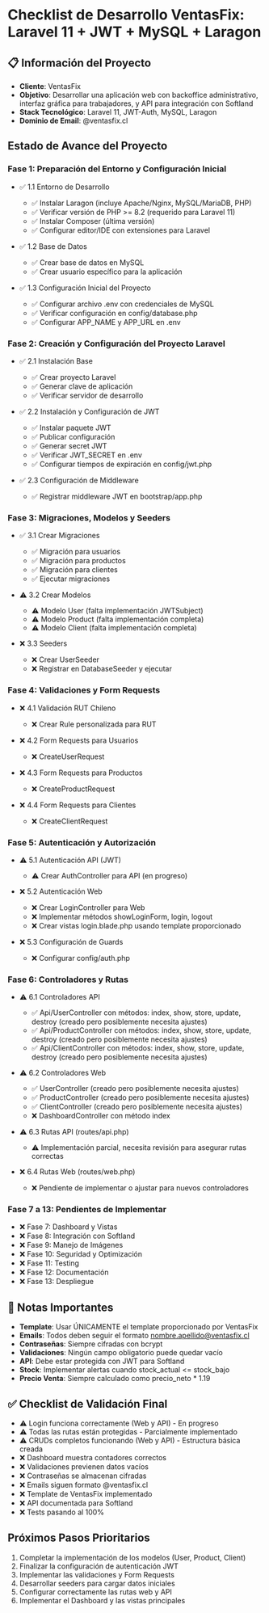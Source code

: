 # Checklist de Desarrollo VentasFix: Laravel 11 + JWT + MySQL + Laragon

## 📋 Información del Proyecto

-   **Cliente**: VentasFix
-   **Objetivo**: Desarrollar una aplicación web con backoffice administrativo, interfaz gráfica para trabajadores, y API para integración con Softland
-   **Stack Tecnológico**: Laravel 11, JWT-Auth, MySQL, Laragon
-   **Dominio de Email**: @ventasfix.cl

## Estado de Avance del Proyecto

### Fase 1: Preparación del Entorno y Configuración Inicial

-   ✅ 1.1 Entorno de Desarrollo

    -   ✅ Instalar Laragon (incluye Apache/Nginx, MySQL/MariaDB, PHP)
    -   ✅ Verificar versión de PHP >= 8.2 (requerido para Laravel 11)
    -   ✅ Instalar Composer (última versión)
    -   ✅ Configurar editor/IDE con extensiones para Laravel

-   ✅ 1.2 Base de Datos

    -   ✅ Crear base de datos en MySQL
    -   ✅ Crear usuario específico para la aplicación

-   ✅ 1.3 Configuración Inicial del Proyecto
    -   ✅ Configurar archivo .env con credenciales de MySQL
    -   ✅ Verificar configuración en config/database.php
    -   ✅ Configurar APP_NAME y APP_URL en .env

### Fase 2: Creación y Configuración del Proyecto Laravel

-   ✅ 2.1 Instalación Base

    -   ✅ Crear proyecto Laravel
    -   ✅ Generar clave de aplicación
    -   ✅ Verificar servidor de desarrollo

-   ✅ 2.2 Instalación y Configuración de JWT

    -   ✅ Instalar paquete JWT
    -   ✅ Publicar configuración
    -   ✅ Generar secret JWT
    -   ✅ Verificar JWT_SECRET en .env
    -   ✅ Configurar tiempos de expiración en config/jwt.php

-   ✅ 2.3 Configuración de Middleware
    -   ✅ Registrar middleware JWT en bootstrap/app.php

### Fase 3: Migraciones, Modelos y Seeders

-   ✅ 3.1 Crear Migraciones

    -   ✅ Migración para usuarios
    -   ✅ Migración para productos
    -   ✅ Migración para clientes
    -   ✅ Ejecutar migraciones

-   ⚠️ 3.2 Crear Modelos

    -   ⚠️ Modelo User (falta implementación JWTSubject)
    -   ⚠️ Modelo Product (falta implementación completa)
    -   ⚠️ Modelo Client (falta implementación completa)

-   ❌ 3.3 Seeders
    -   ❌ Crear UserSeeder
    -   ❌ Registrar en DatabaseSeeder y ejecutar

### Fase 4: Validaciones y Form Requests

-   ❌ 4.1 Validación RUT Chileno

    -   ❌ Crear Rule personalizada para RUT

-   ❌ 4.2 Form Requests para Usuarios

    -   ❌ CreateUserRequest

-   ❌ 4.3 Form Requests para Productos

    -   ❌ CreateProductRequest

-   ❌ 4.4 Form Requests para Clientes
    -   ❌ CreateClientRequest

### Fase 5: Autenticación y Autorización

-   ⚠️ 5.1 Autenticación API (JWT)

    -   ⚠️ Crear AuthController para API (en progreso)

-   ❌ 5.2 Autenticación Web

    -   ❌ Crear LoginController para Web
    -   ❌ Implementar métodos showLoginForm, login, logout
    -   ❌ Crear vistas login.blade.php usando template proporcionado

-   ❌ 5.3 Configuración de Guards
    -   ❌ Configurar config/auth.php

### Fase 6: Controladores y Rutas

-   ⚠️ 6.1 Controladores API

    -   ✅ Api/UserController con métodos: index, show, store, update, destroy (creado pero posiblemente necesita ajustes)
    -   ✅ Api/ProductController con métodos: index, show, store, update, destroy (creado pero posiblemente necesita ajustes)
    -   ✅ Api/ClientController con métodos: index, show, store, update, destroy (creado pero posiblemente necesita ajustes)

-   ⚠️ 6.2 Controladores Web

    -   ✅ UserController (creado pero posiblemente necesita ajustes)
    -   ✅ ProductController (creado pero posiblemente necesita ajustes)
    -   ✅ ClientController (creado pero posiblemente necesita ajustes)
    -   ❌ DashboardController con método index

-   ⚠️ 6.3 Rutas API (routes/api.php)

    -   ⚠️ Implementación parcial, necesita revisión para asegurar rutas correctas

-   ❌ 6.4 Rutas Web (routes/web.php)
    -   ❌ Pendiente de implementar o ajustar para nuevos controladores

### Fase 7 a 13: Pendientes de Implementar

-   ❌ Fase 7: Dashboard y Vistas
-   ❌ Fase 8: Integración con Softland
-   ❌ Fase 9: Manejo de Imágenes
-   ❌ Fase 10: Seguridad y Optimización
-   ❌ Fase 11: Testing
-   ❌ Fase 12: Documentación
-   ❌ Fase 13: Despliegue

## 📌 Notas Importantes

-   **Template**: Usar ÚNICAMENTE el template proporcionado por VentasFix
-   **Emails**: Todos deben seguir el formato nombre.apellido@ventasfix.cl
-   **Contraseñas**: Siempre cifradas con bcrypt
-   **Validaciones**: Ningún campo obligatorio puede quedar vacío
-   **API**: Debe estar protegida con JWT para Softland
-   **Stock**: Implementar alertas cuando stock_actual <= stock_bajo
-   **Precio Venta**: Siempre calculado como precio_neto \* 1.19

## ✅ Checklist de Validación Final

-   ⚠️ Login funciona correctamente (Web y API) - En progreso
-   ⚠️ Todas las rutas están protegidas - Parcialmente implementado
-   ⚠️ CRUDs completos funcionando (Web y API) - Estructura básica creada
-   ❌ Dashboard muestra contadores correctos
-   ❌ Validaciones previenen datos vacíos
-   ❌ Contraseñas se almacenan cifradas
-   ❌ Emails siguen formato @ventasfix.cl
-   ❌ Template de VentasFix implementado
-   ❌ API documentada para Softland
-   ❌ Tests pasando al 100%

## Próximos Pasos Prioritarios

1. Completar la implementación de los modelos (User, Product, Client)
2. Finalizar la configuración de autenticación JWT
3. Implementar las validaciones y Form Requests
4. Desarrollar seeders para cargar datos iniciales
5. Configurar correctamente las rutas web y API
6. Implementar el Dashboard y las vistas principales
